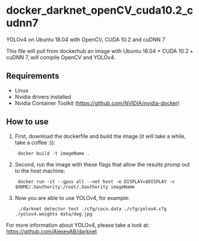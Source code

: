# docker_darknet_openCV_cuda10.2_cudnn7
YOLOv4 on Ubuntu 18.04 with OpenCV, CUDA 10.2 and cuDNN 7

This file will pull from dockerhub an image with Ubuntu 18.04 + CUDA 10.2 + cuDNN 7, will compile OpenCV and YOLOv4.

## **Requirements**
* Linux
* Nvidia drivers installed
* Nvidia Container Toolkit (https://github.com/NVIDIA/nvidia-docker)

## **How to use**
1) First, download the dockerfile and build the image (it will take a while, take a coffee :)):

		docker build -t imageName .
2) Second, run the image with these flags that allow the results promp out to the host machine:


		docker run -it --gpus all --net host -e DISPLAY=$DISPLAY -v $HOME/.Xauthority:/root/.Xauthority imageName

3) Now you are able to use YOLOv4, for example:


		./darknet detector test ./cfg/coco.data ./cfg/yolov4.cfg ./yolov4.weights data/dog.jpg
		
For more information about YOLOv4, please take a look at: https://github.com/AlexeyAB/darknet
